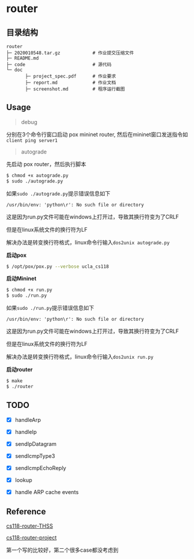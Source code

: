 # router

## 目录结构
```
router
├─ 2020010548.tar.gz			# 作业提交压缩文件
├─ README.md					
├─ code							# 源代码
└─ doc
       ├─ project_spec.pdf		# 作业要求
       ├─ report.md				# 作业文档
       ├─ screenshot.md			# 程序运行截图
```

## Usage
> debug

分别在3个命令行窗口启动 pox mininet router, 然后在mininet窗口发送指令如`client ping server1`



> autograde

先启动 pox router，然后执行脚本

```bash
$ chmod +x autograde.py
$ sudo ./autograde.py
```

如果`sudo ./autograde.py`提示错误信息如下

```
/usr/bin/env: 'python\r': No such file or directory
```
这是因为run.py文件可能在windows上打开过，导致其换行符变为了CRLF

但是在linux系统文件的换行符为LF

解决办法是转变换行符格式，linux命令行输入`dos2unix autograde.py`


**启动pox**

```bash
$ /opt/pox/pox.py --verbose ucla_cs118
```



**启动Mininet**

```bash
$ chmod +x run.py
$ sudo ./run.py
```

如果`sudo ./run.py`提示错误信息如下

```
/usr/bin/env: 'python\r': No such file or directory
```
这是因为run.py文件可能在windows上打开过，导致其换行符变为了CRLF

但是在linux系统文件的换行符为LF

解决办法是转变换行符格式，linux命令行输入`dos2unix run.py`



**启动router**

```bash
$ make
$ ./router
```


## TODO
- [x] handleArp
- [x] handleIp
- [x] sendIpDatagram
- [x] sendIcmpType3
- [x] sendIcmpEchoReply
- [x] lookup
- [x] handle ARP cache events



## Reference
[cs118-router-THSS](https://github.com/finall1008/cs118-router-THSS/)

[cs118-router-project](https://github.com/zbw970527/cs118-router-project)

第一个写的比较好，第二个很多case都没考虑到
